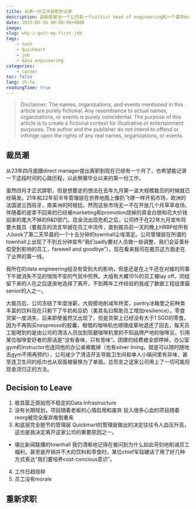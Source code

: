 ```yaml
---
title: 从第一份工作辞职的记录
description: 副标题是当一个公司有一个cultist head of engineering和一个喜欢micro-manage的CEO时会碰撞出什么样的火花
date: 2023-05-26 00:00:00+0000
image: 
slug: why-i-quit-my-first-job
tags:
    - tech
    - Quickmart
    - job
    - data engineering
categories: 
    - career
toc: false
lang: zh-tw
readingTime: true
---
```


> Disclaimer: The names, organizations, and events mentioned in this article are purely fictional. Any resemblance to actual names, organizations, or events is purely coincidental. The purpose of this article is to create a fictional context for illustrative or entertainment purposes. The author and the publisher do not intend to offend or infringe upon the rights of any real names, organizations, or events.

## 裁员潮

从23年四月底跟direct manager提出离职到现在已经有一个月了，也希望能记录一下这段时间的心路历程，以此祭奠毕业以来的第一份工作。

虽然四月才正式辞职，但是想要走的想法在去年九月第一波大规模裁员的时候就已经萌发。21年和22年前半年管理层在世界地图上像扔飞镖一样开拓市场，欧洲的法国波兰西班牙，南美洲的阿根廷。然而这些市场无一不在开放几个月草草收场，伴随着的是拿不回来的已经被marketing和promotion烧掉的真金白银和花大价钱招来的尾大不掉的R&D部门。现金流出现危机之后，公司终于在22年九月宣布将要大裁员（要裁员的流言早就在员工中流传，直到裁员前一天的晚上HRBP给所有人book了第二天早晨的一个十五分钟的townhall尘埃落定。公司管理层在所谓的townhall上出现了不到五分钟宣布“我们sadly要对人员做一些调整，我们会妥善补偿受到影响的员工，farewell and goodbye”）。现在看来我司在裁员这方面走在了业界的第一线。

我所在的data engineering组没有受到大的影响，但是还是在上午还在对接的同事下午就消失不见的惴惴不安的气氛中煎熬。大组有大概10%的员工被lay off，同组留下来的人在之后逐渐地选择了离开，不到两年工作经验的我成了数据工程组里最senior的人之一。

大裁员后，公司冻结了年度涨薪，大规模地削减年终奖，pantry冰箱里之前种类丰富的饮料现在只剩下了牛奶和豆奶（美其名曰帮助员工增加resilience）。零食货架一度消失，后来即使虽然又出现了，但是货架上已经没有大于1 SGD的零食。因为不再购买nespresso的胶囊，租借的咖啡机也顺理成章地退还了回去，每天员工能喝到的是由公司的清洁人员加到现磨咖啡机里的不知品牌产地的咖啡豆，引用某位咖啡爱好者的原话是“没有香味，只有苦味”。团建的经费被全部停掉，办公室gym的instructor也连同他的办公桌被裁掉（也有silver lining，就是可以随时随地去gym不用再预约），公司减少了清洁开支导致卫生间和单人小隔间里有异味，甚至连卫生间的纸巾也从双面被替换为了单面。总而言之这家公司用上了一切可能将现金流归正的方法。

## Decision to Leave

1. 极其匮乏原始而不稳定的Data Infrastructure
2. 没有长期规划，项目随着老板的心情启用和废弃
投入很多心血的项目随着reorg被完全废弃推倒重来
3. 和底层完全脱节的管理层
Quickmart的管理层做出的决定往往令人血压升高，这也是我决定离开这家公司的重要原因之一。
- 堪比新闻联播的townhall
  我仍清晰地记得在被问到为什么如此苛刻地削减员工福利，甚至是开销并不大的饮料和零食时，某位chief车轱辘话了用了好几种方式表达“我们要培养cost-concious意识”。
4. 工作日趋琐碎
5. 员工没有morale

## 重新求职
